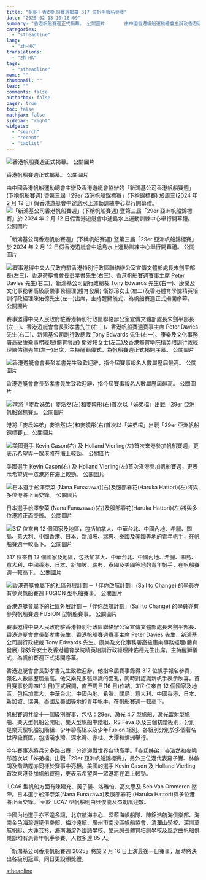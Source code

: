 ```yaml
---
title: "帆船｜香港帆船賽週揭幕 317 位帆手報名參賽"
date: "2025-02-13 10:16:09"
summary: "香港帆船賽週正式揭幕。 公關圖片       由中國香港帆船運動總會主辦及香港遊艇會協辦的「..."
categories:
  - "stheadline"
lang:
  - "zh-HK"
translations:
  - "zh-HK"
tags:
  - "stheadline"
menu: ""
thumbnail: ""
lead: ""
comments: false
authorbox: false
pager: true
toc: false
mathjax: false
sidebar: "right"
widgets:
  - "search"
  - "recent"
  - "taglist"
---
```


![香港帆船賽週正式揭幕。 公關圖片](https://image.stheadline.com/f/680p0/0x0/100/none/14bbb1d3fff493b3a0f06ab716f5b7b5/stheadline/inewsmedia/20250213/_2025021309250792232.jpg)

香港帆船賽週正式揭幕。 公關圖片




由中國香港帆船運動總會主辦及香港遊艇會協辦的「新鴻基公司香港帆船賽週」(下稱帆船賽週) 暨第三屆「29er 亞洲帆船錦標賽」(下稱錦標賽) 於周三(2024 年 2 月 12 日) 假香港遊艇會中途島水上運動訓練中心舉行開幕禮。
 ![「新鴻基公司香港帆船賽週」(下稱帆船賽週) 暨第三屆「29er 亞洲帆船錦標賽」於 2024 年 2 月 12 日假香港遊艇會中途島水上運動訓練中心舉行開幕禮。 公關圖片](https://image.hkhl.hk/f/1024p0/0x0/100/none/d727c935f0d6f031d6f32b8d18fe9611/2025-02/1_1_36.jpg)


「新鴻基公司香港帆船賽週」(下稱帆船賽週) 暨第三屆「29er 亞洲帆船錦標賽」於 2024 年 2 月 12 日假香港遊艇會中途島水上運動訓練中心舉行開幕禮。 公關圖片



 ![賽事邀得中央人民政府駐香港特別行政區聯絡辦公室宣傳文體部處長朱劍平部長(左三)、香港遊艇會會長彭孝書先生(右三)、香港帆船賽週賽事主席 Peter Davies 先生(右二)、新鴻基公司副行政總裁 Tony Edwards 先生(右一)、康樂及文化事務署高級康樂事務經理(體育發展) 衛妙玲女士(左二)及香港體育學院精英培訓行政經理陳佑德先生(左一)出席，主持醒獅儀式，為帆船賽週正式揭開序幕。 公關圖片](https://image.hkhl.hk/f/1024p0/0x0/100/none/e70269fad677af31ffda07d86aa753ee/2025-02/2_0_59.jpg)


賽事邀得中央人民政府駐香港特別行政區聯絡辦公室宣傳文體部處長朱劍平部長(左三)、香港遊艇會會長彭孝書先生(右三)、香港帆船賽週賽事主席 Peter Davies 先生(右二)、新鴻基公司副行政總裁 Tony Edwards 先生(右一)、康樂及文化事務署高級康樂事務經理(體育發展) 衛妙玲女士(左二)及香港體育學院精英培訓行政經理陳佑德先生(左一)出席，主持醒獅儀式，為帆船賽週正式揭開序幕。 公關圖片



 ![香港遊艇會會長彭孝書先生致歡迎辭，指今屆賽事報名人數屬歷屆最高。 公關圖片](https://image.hkhl.hk/f/1024p0/0x0/100/none/e27c68797f58bfc14f8995da7380a797/2025-02/3_2_20.jpg)


香港遊艇會會長彭孝書先生致歡迎辭，指今屆賽事報名人數屬歷屆最高。 公關圖片



 ![港將「麥氐姊弟」麥浩然(左)和麥曉彤(右)首次以「姊弟檔」出戰「29er 亞洲帆船錦標賽」。 公關圖片](https://image.hkhl.hk/f/1024p0/0x0/100/none/0413989061fc8f9b9c3c997279ae094f/2025-02/4_1_28.jpg)


港將「麥氐姊弟」麥浩然(左)和麥曉彤(右)首次以「姊弟檔」出戰「29er 亞洲帆船錦標賽」。 公關圖片



 ![美國選手 Kevin Cason(右) 及 Holland Vierling(左)首次來港參加帆船賽週，更表示希望與一眾港將在海上較勁。 公關圖片](https://image.hkhl.hk/f/1024p0/0x0/100/none/db3d1ee99888914567bef7899ce761dd/2025-02/5_2_20.jpg)


美國選手 Kevin Cason(右) 及 Holland Vierling(左)首次來港參加帆船賽週，更表示希望與一眾港將在海上較勁。 公關圖片



 ![日本選手舩澤奈菜 (Nana Funazawa)(右)及服部春花(Haruka Hattori)(左)將與多位港將正面交鋒。 公關圖片](https://image.hkhl.hk/f/1024p0/0x0/100/none/115c5135c048d346af52f420d1c50a16/2025-02/6_1_24.jpg)


日本選手舩澤奈菜 (Nana Funazawa)(右)及服部春花(Haruka Hattori)(左)將與多位港將正面交鋒。 公關圖片



 ![ 317 位來自 12 個國家及地區，包括加拿大、中華台北、中國內地、希臘、關島、意大利、中國香港、日本、新加坡、瑞典、泰國及美國等地的青年帆手，在帆船賽週一較高下。 公關圖片](https://image.hkhl.hk/f/1024p0/0x0/100/none/16bc220f953844f20712e87c636462f2/2025-02/7_0_22.jpg)


317 位來自 12 個國家及地區，包括加拿大、中華台北、中國內地、希臘、關島、意大利、中國香港、日本、新加坡、瑞典、泰國及美國等地的青年帆手，在帆船賽週一較高下。 公關圖片



 ![香港遊艇會屬下的社區外展計劃 ─「伴你啟航計劃」(Sail to Change) 的學員亦有參與帆船賽週 FUSION 型帆船賽事。 公關圖片](https://image.hkhl.hk/f/1024p0/0x0/100/none/e5390d07ab837935c74e1a1b98cf4212/2025-02/8_0_13.jpg)


香港遊艇會屬下的社區外展計劃 ─「伴你啟航計劃」(Sail to Change) 的學員亦有參與帆船賽週 FUSION 型帆船賽事。 公關圖片




賽事邀得中央人民政府駐香港特別行政區聯絡辦公室宣傳文體部處長朱劍平部長、香港遊艇會會長彭孝書先生、香港帆船賽週賽事主席 Peter Davies 先生、新鴻基公司副行政總裁 Tony Edwards 先生、康樂及文化事務署高級康樂事務經理(體育發展) 衛妙玲女士及香港體育學院精英培訓行政經理陳佑德先生出席，主持醒獅儀式，為帆船賽週正式揭開序幕。

香港遊艇會會長彭孝書先生致歡迎辭，他指今屆賽事錄得 317 位帆手報名參賽，報名人數屬歷屆最高。他又樂見多張熟識的面孔，同時對認識新帆手表示欣喜。首日賽事於周四(13 日)正式展開，直至周日(16 日)作結。317 位來自 12 個國家及地區，包括加拿大、中華台北、中國內地、希臘、關島、意大利、中國香港、日本、新加坡、瑞典、泰國及美國等地的青年帆手，在帆船賽週一較高下。

帆船賽週共設十一個級別賽事，包括：29er、激光 4.7 型帆船、激光雷射型帆船、樂天型帆船公開組、樂天型帆船中階組、RS Feva 以及三個初階級別，分別是樂天型帆船初階組、少年碧高組以及少年Fusion 組別。各組別分別於多個著名世界級賽區，包括淺水灣、深水灣、赤柱、大潭和螺洲舉行。

今年賽事港將兵分多路出賽，分途迎戰世界各地高手。「麥氐姊弟」麥浩然和麥曉彤首次以「姊弟檔」出戰「29er 亞洲帆船錦標賽」，另外三位港代表羅子豐、林啟朗及喬㵆鏗亦同樣於賽事中亮相。美國的選手 Kevin Cason 及 Holland Vierling 首次來港參加帆船賽週，更表示希望與一眾港將在海上較勁。

ILCA6 型帆船方面有陳建充、黃子晏、洛雅怡、高文思及 Seb Van Ommeren 壓陣。日本選手舩澤奈菜(Nana Funazawa)及服部春花 (Haruka Hattori)與多位港將正面交鋒。 至於 ILCA7 型帆船則由貝俊龍及杰朗風迎敵。

中國內地選手亦不遑多讓，北京航海中心、深藍海帆船隊、陳錦浩航海俱樂部、海南金色海灣遊艇俱樂部、梅沙遠航、廣州市南沙區帆船協會、清瀾山學校、深圳萬航帆艇、大蓮芸衫、海南海淀外國語學校、酷玩誠長體育培訓學校及風之曲帆船俱樂部均有派青年帆手參賽，人數多達 85 人。

「新鴻基公司香港帆船賽週 2025」將於 2 月 16 日上演最後一日賽事，屆時將決出各級別冠軍，同日更設頒獎禮。

[stheadline](https://std.stheadline.com/realtime/article/2052480/即時-體育-帆船-香港帆船賽週揭幕-317-位帆手報名參賽)
